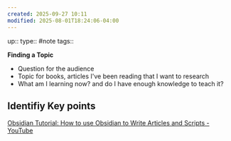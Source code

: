 ```yaml
---
created: 2025-09-27 10:11
modified: 2025-08-01T18:24:06-04:00
---
```

up::
type:: #note
tags::

**Finding a Topic**
- Question for the audience
- Topic for books, articles I've been reading that I want to research
- What am I learning now? and do I have enough knowledge to teach it?

**Identifiy Key points**
- 


[Obsidian Tutorial: How to use Obsidian to Write Articles and Scripts - YouTube](https://www.youtube.com/watch?v=a7EPjeyHvj0)
